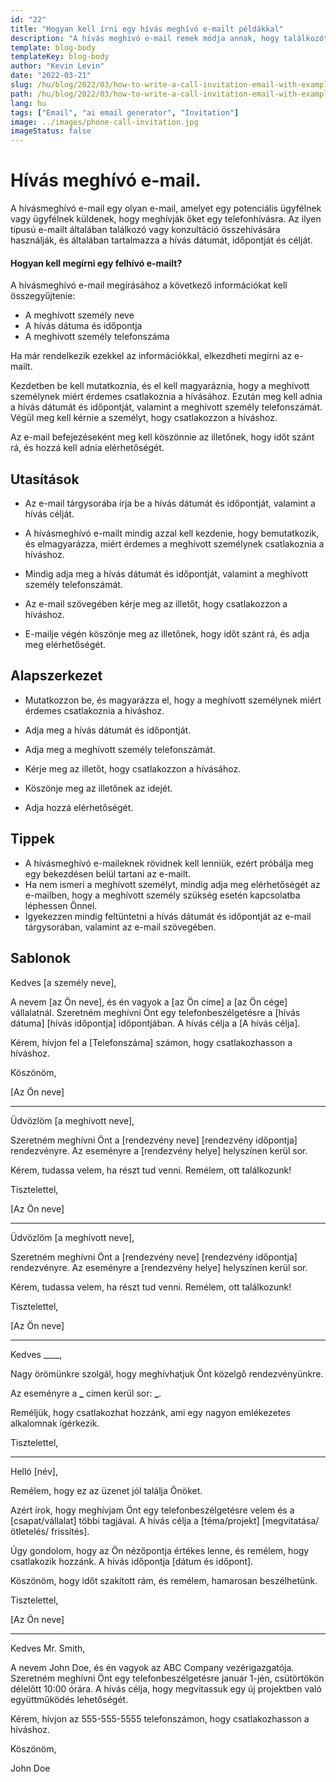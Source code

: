 ```yaml
---
id: "22"
title: "Hogyan kell írni egy hívás meghívó e-mailt példákkal"
description: "A hívás meghívó e-mail remek módja annak, hogy találkozót vagy konzultációt szervezzen egy potenciális ügyféllel vagy vásárlóval."
template: blog-body
templateKey: blog-body
author: "Kevin Levin"
date: "2022-03-21"
slug: /hu/blog/2022/03/how-to-write-a-call-invitation-email-with-examples
path: /hu/blog/2022/03/how-to-write-a-call-invitation-email-with-examples
lang: hu
tags: ["Email", "ai email generator", "Invitation"]
image: ../images/phone-call-invitation.jpg
imageStatus: false
---
```


# Hívás meghívó e-mail.

A hívásmeghívó e-mail egy olyan e-mail, amelyet egy potenciális ügyfélnek vagy ügyfélnek küldenek, hogy meghívják őket egy telefonhívásra. Az ilyen típusú e-mailt általában találkozó vagy konzultáció összehívására használják, és általában tartalmazza a hívás dátumát, időpontját és célját.

#### Hogyan kell megírni egy felhívó e-mailt?

A hívásmeghívó e-mail megírásához a következő információkat kell összegyűjtenie:

- A meghívott személy neve
- A hívás dátuma és időpontja
- A meghívott személy telefonszáma

Ha már rendelkezik ezekkel az információkkal, elkezdheti megírni az e-mailt.

Kezdetben be kell mutatkoznia, és el kell magyaráznia, hogy a meghívott személynek miért érdemes csatlakoznia a hívásához. Ezután meg kell adnia a hívás dátumát és időpontját, valamint a meghívott személy telefonszámát. Végül meg kell kérnie a személyt, hogy csatlakozzon a híváshoz.

Az e-mail befejezéseként meg kell köszönnie az illetőnek, hogy időt szánt rá, és hozzá kell adnia elérhetőségét.

## Utasítások

- Az e-mail tárgysorába írja be a hívás dátumát és időpontját, valamint a hívás célját.

- A hívásmeghívó e-mailt mindig azzal kell kezdenie, hogy bemutatkozik, és elmagyarázza, miért érdemes a meghívott személynek csatlakoznia a híváshoz.

- Mindig adja meg a hívás dátumát és időpontját, valamint a meghívott személy telefonszámát.

- Az e-mail szövegében kérje meg az illetőt, hogy csatlakozzon a híváshoz.

- E-mailje végén köszönje meg az illetőnek, hogy időt szánt rá, és adja meg elérhetőségét.

## Alapszerkezet

- Mutatkozzon be, és magyarázza el, hogy a meghívott személynek miért érdemes csatlakoznia a híváshoz.

- Adja meg a hívás dátumát és időpontját.

- Adja meg a meghívott személy telefonszámát.

- Kérje meg az illetőt, hogy csatlakozzon a hívásához.

- Köszönje meg az illetőnek az idejét.

- Adja hozzá elérhetőségét.

## Tippek

- A hívásmeghívó e-maileknek rövidnek kell lenniük, ezért próbálja meg egy bekezdésen belül tartani az e-mailt.
- Ha nem ismeri a meghívott személyt, mindig adja meg elérhetőségét az e-mailben, hogy a meghívott személy szükség esetén kapcsolatba léphessen Önnel.
- Igyekezzen mindig feltüntetni a hívás dátumát és időpontját az e-mail tárgysorában, valamint az e-mail szövegében.

## Sablonok

Kedves [a személy neve],

A nevem [az Ön neve], és én vagyok a [az Ön címe] a [az Ön cége] vállalatnál. Szeretném meghívni Önt egy telefonbeszélgetésre a [hívás dátuma] [hívás időpontja] időpontjában. A hívás célja a [A hívás célja].

Kérem, hívjon fel a [Telefonszáma] számon, hogy csatlakozhasson a híváshoz.

Köszönöm,

[Az Ön neve]

---

Üdvözlöm [a meghívott neve],

Szeretném meghívni Önt a [rendezvény neve] [rendezvény időpontja] rendezvényre. Az eseményre a [rendezvény helye] helyszínen kerül sor.

Kérem, tudassa velem, ha részt tud venni. Remélem, ott találkozunk!

Tisztelettel,

[Az Ön neve]

---

Üdvözlöm [a meghívott neve],

Szeretném meghívni Önt a [rendezvény neve] [rendezvény időpontja] rendezvényre. Az eseményre a [rendezvény helye] helyszínen kerül sor.

Kérem, tudassa velem, ha részt tud venni. Remélem, ott találkozunk!

Tisztelettel,

[Az Ön neve]

---

Kedves \_\_\_\_,

Nagy örömünkre szolgál, hogy meghívhatjuk Önt közelgő rendezvényünkre.

Az eseményre a **\_** címen kerül sor: **\_**.

Reméljük, hogy csatlakozhat hozzánk, ami egy nagyon emlékezetes alkalomnak ígérkezik.

Tisztelettel,

---

Helló [név],

Remélem, hogy ez az üzenet jól találja Önöket.

Azért írok, hogy meghívjam Önt egy telefonbeszélgetésre velem és a [csapat/vállalat] többi tagjával. A hívás célja a [téma/projekt] [megvitatása/ ötletelés/ frissítés].

Úgy gondolom, hogy az Ön nézőpontja értékes lenne, és remélem, hogy csatlakozik hozzánk. A hívás időpontja [dátum és időpont].

Köszönöm, hogy időt szakított rám, és remélem, hamarosan beszélhetünk.

Tisztelettel,

[Az Ön neve]

---

Kedves Mr. Smith,

A nevem John Doe, és én vagyok az ABC Company vezérigazgatója. Szeretném meghívni Önt egy telefonbeszélgetésre január 1-jén, csütörtökön délelőtt 10:00 órára. A hívás célja, hogy megvitassuk egy új projektben való együttműködés lehetőségét.

Kérem, hívjon az 555-555-5555 telefonszámon, hogy csatlakozhasson a híváshoz.

Köszönöm,

John Doe
